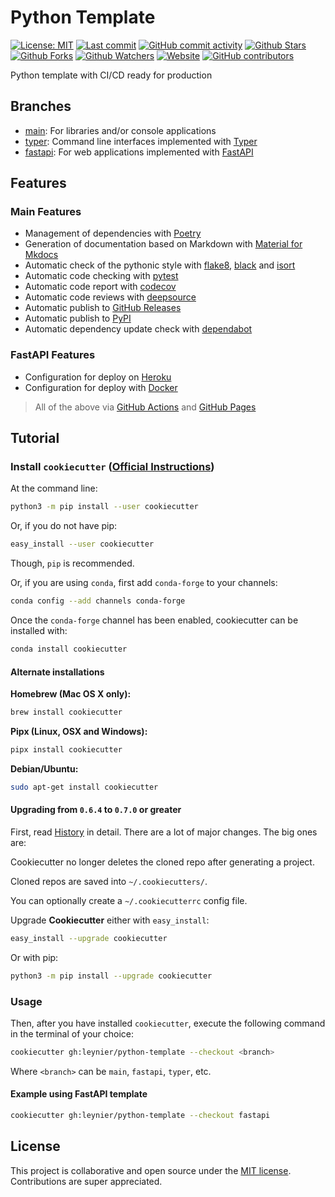 # Python Template

[![License: MIT](https://img.shields.io/badge/License-MIT-green.svg)](https://opensource.org/licenses/MIT)
[![Last commit](https://img.shields.io/github/last-commit/leynier/python-template.svg?style=flat)](https://github.com/leynier/python-template/commits)
[![GitHub commit activity](https://img.shields.io/github/commit-activity/m/leynier/python-template)](https://github.com/leynier/python-template/commits)
[![Github Stars](https://img.shields.io/github/stars/leynier/python-template?style=flat&logo=github)](https://github.com/leynier/python-template/stargazers)
[![Github Forks](https://img.shields.io/github/forks/leynier/python-template?style=flat&logo=github)](https://github.com/leynier/python-template/network/members)
[![Github Watchers](https://img.shields.io/github/watchers/leynier/python-template?style=flat&logo=github)](https://github.com/leynier/python-template)
[![Website](https://img.shields.io/website?up_message=online&url=https%3A%2F%2Fleynier.github.io/python-template)](https://leynier.github.io/python-template)
[![GitHub contributors](https://img.shields.io/github/contributors/leynier/python-template)](https://github.com/leynier/python-template/graphs/contributors)

Python template with CI/CD ready for production

## Branches

- [main](https://github.com/leynier/python-template): For libraries and/or console applications
- [typer](https://github.com/leynier/python-template): Command line interfaces implemented with [Typer](https://typer.tiangolo.com)
- [fastapi](https://github.com/leynier/python-template/tree/fastapi): For web applications implemented with [FastAPI](https://fastapi.tiangolo.com)

## Features

### Main Features

- Management of dependencies with [Poetry](https://python-poetry.org)
- Generation of documentation based on Markdown with [Material for Mkdocs](https://squidfunk.github.io/mkdocs-material)
- Automatic check of the pythonic style with [flake8](https://flake8.pycqa.org), [black](https://black.readthedocs.io) and [isort](https://pycqa.github.io/isort)
- Automatic code checking with [pytest](https://pytest.org)
- Automatic code report with [codecov](https://codecov.io)
- Automatic code reviews with [deepsource](https://deepsource.io)
- Automatic publish to [GitHub Releases](https://docs.github.com/es/free-pro-team@latest/github/administering-a-repository/releasing-projects-on-github)
- Automatic publish to [PyPI](https://pypi.org)
- Automatic dependency update check with [dependabot](https://github.com/dependabot)

### FastAPI Features

- Configuration for deploy on [Heroku](https://www.heroku.com)
- Configuration for deploy with [Docker](https://www.docker.com)

> All of the above via [GitHub Actions](https://github.com/features/actions) and [GitHub Pages](https://pages.github.com)

## Tutorial

### Install `cookiecutter` ([Official Instructions](https://cookiecutter.readthedocs.io/en/latest/installation.html#install-cookiecutter))

At the command line:

```bash
python3 -m pip install --user cookiecutter
```

Or, if you do not have pip:

```bash
easy_install --user cookiecutter
```

Though, `pip` is recommended.

Or, if you are using `conda`, first add `conda-forge` to your channels:

```bash
conda config --add channels conda-forge
```

Once the `conda-forge` channel has been enabled, cookiecutter can be installed with:

```bash
conda install cookiecutter
```

#### Alternate installations

**Homebrew (Mac OS X only):**

```bash
brew install cookiecutter
```

**Pipx (Linux, OSX and Windows):**

```bash
pipx install cookiecutter
```

**Debian/Ubuntu:**  

```bash
sudo apt-get install cookiecutter
```

#### Upgrading from `0.6.4` to `0.7.0` or greater

First, read [History](https://cookiecutter.readthedocs.io/en/latest/HISTORY.html) in detail. There are a lot of major changes. The big ones are:

Cookiecutter no longer deletes the cloned repo after generating a project.

Cloned repos are saved into `~/.cookiecutters/`.

You can optionally create a `~/.cookiecutterrc` config file.

Upgrade **Cookiecutter** either with `easy_install`:

```bash
easy_install --upgrade cookiecutter
```

Or with pip:

```bash
python3 -m pip install --upgrade cookiecutter
```

### Usage

Then, after you have installed `cookiecutter`, execute the following command in the terminal of your choice:

```bash
cookiecutter gh:leynier/python-template --checkout <branch>
```

Where `<branch>` can be `main`, `fastapi`, `typer`, etc.

#### Example using FastAPI template

```bash
cookiecutter gh:leynier/python-template --checkout fastapi
```

## License

This project is collaborative and open source under the [MIT license](LICENSE). Contributions are super appreciated.
